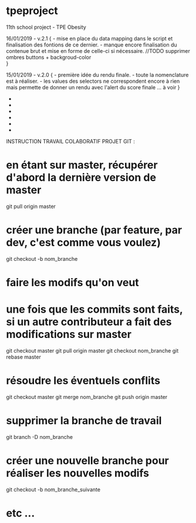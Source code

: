 # tpeproject
11th school project - TPE Obesity

16/01/2019 - v.2.1 {
    - mise en place du data mapping dans le script et finalisation des fontions de ce dernier.
    - manque encore finalisation du contenue brut et mise en forme de celle-ci si nécessaire.
    //TODO supprimer ombres buttons + backgroud-color  
}

15/01/2019 - v.2.0 {
    - première idée du rendu finale.
    - toute la nomenclature est à réaliser.
    - les values des selectors ne correspondent encore à rien mais permette de donner un rendu avec l'alert du score finale ... à voir
}

-
-
-
-
-
-

INSTRUCTION TRAVAIL COLABORATIF PROJET GIT :
# en étant sur master, récupérer d'abord la dernière version de master
git pull origin master
# créer une branche (par feature, par dev, c'est comme vous voulez)
git checkout -b nom_branche
# faire les modifs qu'on veut
# une fois que les commits sont faits, si un autre contributeur a fait des modifications sur master
git checkout master
git pull origin master
git checkout nom_branche
git rebase master
# résoudre les éventuels conflits
git checkout master
git merge nom_branche
git push origin master
# supprimer la branche de travail
git branch -D nom_branche
# créer une nouvelle branche pour réaliser les nouvelles modifs
git checkout -b nom_branche_suivante
# etc ...
